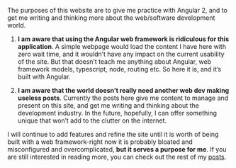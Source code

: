 <!--
Title: Meta site post
Preview: META!
Main Points:
- This website construction is a bit ridiculous
- The content is currently not ground-breaking
- They serve a purpose for me to learn and improve as a developer
-->

The purposes of this website are to give me practice with Angular 2, and to get me writing and thinking more about the web/software development world.

1. **I am aware that using the Angular web framework is ridiculous for this application**. A simple webpage would load the content I have here with zero wait time, and it wouldn’t have any impact on the current usability of the site. But that doesn’t teach me anything about Angular, web framework models, typescript, node, routing etc. So here it is, and it’s built with Angular.

2. **I am aware that the world doesn’t really need another web dev making useless posts**. Currently the posts here give me content to manage and present on this site, and get me writing and thinking about the development industry. In the future, hopefully, I can offer something unique that won’t add to the clutter on the internet.

I will continue to add features and refine the site until it is worth of being built with a web framework-right now it is probably bloated and misconfigured and overcomplicated, **but it serves a purpose for me**. If you are still interested in reading more, you can check out the rest of my [posts](http://www.haydenwagner.com/posts).
